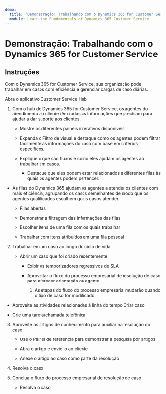 ```yaml
---
demo:
  title: 'Demonstração: Trabalhando com o Dynamics 365 for Customer Service'
  module: Learn the Fundamentals of Dynamics 365 Customer Service
---
```


# Demonstração: Trabalhando com o Dynamics 365 for Customer Service

## Instruções

Com o Dynamics 365 for Customer Service, sua organização pode trabalhar em casos com eficiência e gerenciar cargas de caso diárias. 

Abra o aplicativo Customer Service Hub

1. Com o hub do Dynamics 365 for Customer Service, os agentes do atendimento ao cliente têm todas as informações que precisam para ajudar a dar suporte aos clientes. 

    - Mostre os diferentes painéis interativos disponíveis

    - Expanda o Filtro de visual e destaque como os agentes podem filtrar facilmente as informações do caso com base em critérios específicos. 

    - Explique o que são fluxos e como eles ajudam os agentes ao trabalhar em casos. 

        - Destaque que eles podem estar relacionados a diferentes filas às quais os agentes podem pertencer. 

- As filas do Dynamics 365 ajudam os agentes a atender os clientes com mais eficiência, agrupando os casos semelhantes de modo que os agentes qualificados escolhem quais casos atender. 

    - Filas abertas

    - Demonstrar a filtragem das informações das filas

    - Escolher itens de uma fila com os quais trabalhar

    - Trabalhar com itens atribuídos em uma fila pessoal

2. Trabalhar em um caso ao longo do ciclo de vida

    - Abrir um caso que foi criado recentemente 

        - Exibir os temporizadores regressivos de SLA

        - Aproveitar o fluxo do processo empresarial de resolução de caso para oferecer orientação ao agente

            1. As etapas do fluxo do processo empresarial mudarão quando o tipo de caso for modificado. 

- Aproveite as atividades relacionadas à linha do tempo Criar caso

- Crie uma tarefa/chamada telefônica

3. Aproveite os artigos de conhecimento para auxiliar na resolução do caso

    - Use o Painel de referência para demonstrar a pesquisa por artigos

    - Abra o artigo e envie-o ao cliente

    - Anexe o artigo ao caso como parte da resolução

4. Resolva o caso

5. Conclua o fluxo do processo empresarial de resolução de caso

    - Resolva o caso
